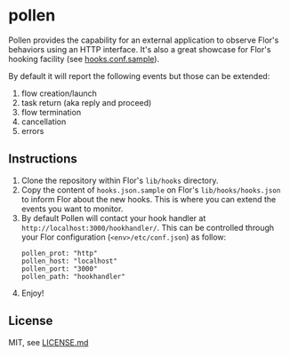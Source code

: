 # pollen
Pollen provides the capability for an external application to observe
Flor's behaviors using an HTTP interface. It's also a great showcase
for Flor's hooking facility (see [hooks.conf.sample](hooks.conf.sample)).

By default it will report the following events but those can be extended:

1. flow creation/launch
2. task return (aka reply and proceed)
3. flow termination
4. cancellation
5. errors

## Instructions
1. Clone the repository within Flor's `lib/hooks` directory.
2. Copy the content of `hooks.json.sample` on Flor's
   `lib/hooks/hooks.json` to inform Flor about the new hooks.
   This is where you can extend the events you want to monitor.
3. By default Pollen will contact your hook handler at
   `http://localhost:3000/hookhandler/`. This can be controlled through
   your Flor configuration (`<env>/etc/conf.json`) as follow:
   ```
   pollen_prot: "http"
   pollen_host: "localhost"
   pollen_port: "3000"
   pollen_path: "hookhandler"
   ```
4. Enjoy!

## License
MIT, see [LICENSE.md](LICENSE.md)

